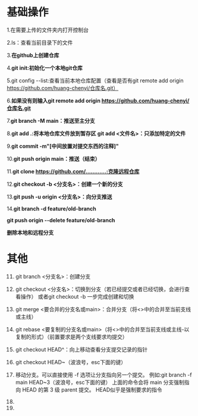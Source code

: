 # 基础操作
1.在需要上传的文件夹内打开控制台
 
2.ls：查看当前目录下的文件
 
3.**在github上创建仓库**

4.**git init:初始化一个本地git仓库**
 
5.git config --list:查看当前本地仓库配置（查看是否有git remote add origin https://github.com/huang-chenyi/仓库名.git）
 
6.**如果没有则输入git remote add origin https://github.com/huang-chenyi/仓库名.git**

7.**git branch -M main：推送至主分支**
 
8.**git add .:将本地仓库文件放到暂存区**
  **git add <文件名>：只添加特定的文件**
 
9.**git commit -m"[中间放置对提交东西的注释]"**
 
10.**git push origin main：推送（结束）**

11.**git clone https://github.com/…………:克隆远程仓库**

12.**git checkout -b <分支名>：创建一个新的分支**

13.**git push -u origin <分支名>：向分支推送**

14.**git branch -d feature/old-branch** 

   **git push origin --delete feature/old-branch**

   **删除本地和远程分支**



# 其他
11. git branch <分支名>：创建分支

12. git checkout <分支名>：切换到分支（若已经提交或者已经切换，会进行查看操作）
或者git checkout -b <your-branch-name>一步完成创建和切换

13. git merge <要合并的分支名或main>：合并分支（将<>中的合并至当前支线或主线）

14. git rebase <要复制的分支名或main>（将<>中的合并至当前支线或主线-以复制的形式）（前置要求是两个支线要求均提交）

15. git checkout HEAD^：向上移动查看分支提交记录的指针

16. git checkout HEAD~<number>（波浪号，esc下面的键）

17. 移动分支。可以直接使用 -f 选项让分支指向另一个提交。
例如:git branch -f main HEAD~3（波浪号，esc下面的键）
上面的命令会将 main 分支强制指向 HEAD 的第 3 级 parent 提交。
HEAD似乎是强制要求的指令

18. 

19. 

